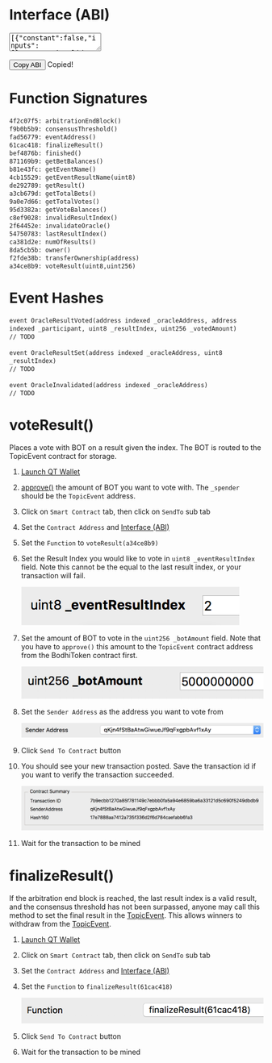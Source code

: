 # Interface (ABI)
<textarea id="decentralized_oracle_abi" class="abi" readonly rows="2">
[{"constant":false,"inputs":[],"name":"invalidateOracle","outputs":[],"payable":false,"stateMutability":"nonpayable","type":"function"},{"constant":true,"inputs":[{"name":"_eventResultIndex","type":"uint8"}],"name":"getEventResultName","outputs":[{"name":"","type":"string"}],"payable":false,"stateMutability":"view","type":"function"},{"constant":true,"inputs":[],"name":"arbitrationEndBlock","outputs":[{"name":"","type":"uint256"}],"payable":false,"stateMutability":"view","type":"function"},{"constant":true,"inputs":[],"name":"lastResultIndex","outputs":[{"name":"","type":"uint8"}],"payable":false,"stateMutability":"view","type":"function"},{"constant":false,"inputs":[],"name":"finalizeResult","outputs":[],"payable":false,"stateMutability":"nonpayable","type":"function"},{"constant":true,"inputs":[],"name":"getBetBalances","outputs":[{"name":"","type":"uint256[10]"}],"payable":false,"stateMutability":"view","type":"function"},{"constant":true,"inputs":[],"name":"owner","outputs":[{"name":"","type":"address"}],"payable":false,"stateMutability":"view","type":"function"},{"constant":true,"inputs":[],"name":"getVoteBalances","outputs":[{"name":"","type":"uint256[10]"}],"payable":false,"stateMutability":"view","type":"function"},{"constant":true,"inputs":[],"name":"getTotalVotes","outputs":[{"name":"","type":"uint256[10]"}],"payable":false,"stateMutability":"view","type":"function"},{"constant":false,"inputs":[{"name":"_eventResultIndex","type":"uint8"},{"name":"_botAmount","type":"uint256"}],"name":"voteResult","outputs":[],"payable":false,"stateMutability":"nonpayable","type":"function"},{"constant":true,"inputs":[],"name":"getTotalBets","outputs":[{"name":"","type":"uint256[10]"}],"payable":false,"stateMutability":"view","type":"function"},{"constant":true,"inputs":[],"name":"getEventName","outputs":[{"name":"","type":"string"}],"payable":false,"stateMutability":"view","type":"function"},{"constant":true,"inputs":[],"name":"finished","outputs":[{"name":"","type":"bool"}],"payable":false,"stateMutability":"view","type":"function"},{"constant":true,"inputs":[],"name":"invalidResultIndex","outputs":[{"name":"","type":"uint8"}],"payable":false,"stateMutability":"view","type":"function"},{"constant":true,"inputs":[],"name":"numOfResults","outputs":[{"name":"","type":"uint8"}],"payable":false,"stateMutability":"view","type":"function"},{"constant":true,"inputs":[],"name":"getResult","outputs":[{"name":"","type":"uint8"},{"name":"","type":"string"},{"name":"","type":"bool"}],"payable":false,"stateMutability":"view","type":"function"},{"constant":false,"inputs":[{"name":"_newOwner","type":"address"}],"name":"transferOwnership","outputs":[],"payable":false,"stateMutability":"nonpayable","type":"function"},{"constant":true,"inputs":[],"name":"consensusThreshold","outputs":[{"name":"","type":"uint256"}],"payable":false,"stateMutability":"view","type":"function"},{"constant":true,"inputs":[],"name":"eventAddress","outputs":[{"name":"","type":"address"}],"payable":false,"stateMutability":"view","type":"function"},{"inputs":[{"name":"_owner","type":"address"},{"name":"_eventAddress","type":"address"},{"name":"_eventName","type":"bytes32[10]"},{"name":"_eventResultNames","type":"bytes32[10]"},{"name":"_numOfResults","type":"uint8"},{"name":"_lastResultIndex","type":"uint8"},{"name":"_arbitrationEndBlock","type":"uint256"},{"name":"_consensusThreshold","type":"uint256"}],"payable":false,"stateMutability":"nonpayable","type":"constructor"},{"anonymous":false,"inputs":[{"indexed":true,"name":"_oracleAddress","type":"address"},{"indexed":true,"name":"_participant","type":"address"},{"indexed":false,"name":"_resultIndex","type":"uint8"},{"indexed":false,"name":"_votedAmount","type":"uint256"}],"name":"OracleResultVoted","type":"event"},{"anonymous":false,"inputs":[{"indexed":true,"name":"_oracleAddress","type":"address"},{"indexed":false,"name":"_resultIndex","type":"uint8"}],"name":"OracleResultSet","type":"event"},{"anonymous":false,"inputs":[{"indexed":true,"name":"_oracleAddress","type":"address"}],"name":"OracleInvalidated","type":"event"},{"anonymous":false,"inputs":[{"indexed":true,"name":"_previousOwner","type":"address"},{"indexed":true,"name":"_newOwner","type":"address"}],"name":"OwnershipTransferred","type":"event"}]
</textarea>
<button class="btn" data-clipboard-target="#decentralized_oracle_abi">Copy ABI</button>
<span class="copied">Copied!</span>

# Function Signatures

    4f2c07f5: arbitrationEndBlock()
    f9b0b5b9: consensusThreshold()
    fad56779: eventAddress()
    61cac418: finalizeResult()
    bef4876b: finished()
    871169b9: getBetBalances()
    b81e43fc: getEventName()
    4cb15529: getEventResultName(uint8)
    de292789: getResult()
    a3cb679d: getTotalBets()
    9a0e7d66: getTotalVotes()
    95d3382a: getVoteBalances()
    c8ef9028: invalidResultIndex()
    2f64452e: invalidateOracle()
    54750783: lastResultIndex()
    ca381d2e: numOfResults()
    8da5cb5b: owner()
    f2fde38b: transferOwnership(address)
    a34ce8b9: voteResult(uint8,uint256)

# Event Hashes

    event OracleResultVoted(address indexed _oracleAddress, address indexed _participant, uint8 _resultIndex, uint256 _votedAmount)
    // TODO

    event OracleResultSet(address indexed _oracleAddress, uint8 _resultIndex)
    // TODO

    event OracleInvalidated(address indexed _oracleAddress)
    // TODO

# voteResult()
Places a vote with BOT on a result given the index. The BOT is routed to the TopicEvent contract for storage.

1. [Launch QT Wallet](../qtum/qt_wallet.md#launch-qt-wallet)
2. [approve()](../bodhi_token/qt_wallet_desktop.md#approve-bot) the amount of BOT you want to vote with. The `_spender` should be the `TopicEvent` address.
3. Click on `Smart Contract` tab, then click on `SendTo` sub tab
4. Set the `Contract Address` and [Interface (ABI)](#interface-abi)
5. Set the `Function` to `voteResult(a34ce8b9)`
6. Set the Result Index you would like to vote in `uint8 _eventResultIndex` field. Note this cannot be the equal to the last result index, or your transaction will fail.

    ![](../img/vote_result1.png)

7. Set the amount of BOT to vote in the `uint256 _botAmount` field. Note that you have to `approve()` this amount to the `TopicEvent` contract address from the BodhiToken contract first.

    ![](../img/vote_result2.png)

8. Set the `Sender Address` as the address you want to vote from

    ![](../img/vote_result3.png)

9. Click `Send To Contract` button
10. You should see your new transaction posted. Save the transaction id if you want to verify the transaction succeeded.
    
    ![](../img/vote_result4.png)

11. Wait for the transaction to be mined

# finalizeResult()
If the arbitration end block is reached, the last result index is a valid result, and the consensus threshold has not been surpassed, anyone may call this method to set the final result in the [TopicEvent](topic_event.md). This allows winners to withdraw from the [TopicEvent](topic_event.md).

1. [Launch QT Wallet](../qtum/qt_wallet.md#launch-qt-wallet)
2. Click on `Smart Contract` tab, then click on `SendTo` sub tab
3. Set the `Contract Address` and [Interface (ABI)](#interface-abi)
4. Set the `Function` to `finalizeResult(61cac418)`

    ![](../img/finalize_result1.png)

5. Click `Send To Contract` button
6. Wait for the transaction to be mined
